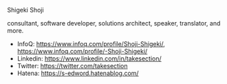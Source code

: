 Shigeki Shoji

consultant, software developer, solutions architect, speaker, translator, and more.

* InfoQ: https://www.infoq.com/profile/Shoji-Shigeki/, https://www.infoq.com/profile/-Shoji-Shigeki/
* Linkedin: https://www.linkedin.com/in/takesection/
* Twitter: https://twitter.com/takesection
* Hatena: https://s-edword.hatenablog.com/

